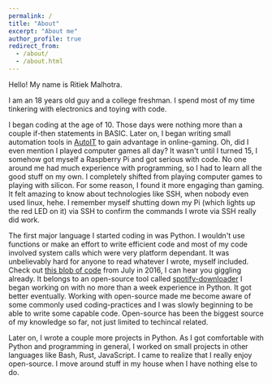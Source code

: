 ```yaml
---
permalink: /
title: "About"
excerpt: "About me"
author_profile: true
redirect_from:
  - /about/
  - /about.html
---
```


Hello! My name is Ritiek Malhotra.

I am an 18 years old guy and a college freshman. I spend most of my time tinkering with electronics and toying with code.

I began coding at the age of 10. Those days were nothing more than a couple if-then statements in BASIC. Later on, I began writing small automation tools in [AutoIT](https://www.autoitscript.com/site/autoit/) to gain advantage in online-gaming. Oh, did I even mention I played computer games all day?
It wasn't until I turned 15, I somehow got myself a Raspberry Pi and got serious with code. No one around me had much experience with programming, so I had to learn all the good stuff on my own. I completely shifted from playing computer games to playing with silicon. For some reason, I found it more engaging than gaming. It felt amazing to know about technologies like SSH, when nobody even used linux, hehe. I remember myself shutting down my Pi (which lights up the red LED on it) via SSH to confirm the commands I wrote via SSH really did work.

The first major language I started coding in was Python. I wouldn't use functions or make an effort to write efficient code and most of my code involved system calls which were very platform dependant. It was unbelievably hard for anyone to read whatever I wrote, myself included. Check out [this blob of code](https://github.com/ritiek/spotify-downloader/blob/b473f8f3cd0f7f2b00cd39a4eb8f907264162ce0/YTMusic.py) from July in 2016, I can hear you giggling already. It belongs to an open-source tool called [spotify-downloader](https://github.com/ritiek/spotify-downloader) I began working on with no more than a week experience in Python. It got better eventually. Working with open-source made me become aware of some commonly used coding-practices and I was slowly beginning to be able to write some capable code. Open-source has been the biggest source of my knowledge so far, not just limited to techincal related.

Later on, I wrote a couple more projects in Python. As I got comfortable with Python and programming in general, I worked on small projects in other languages like Bash, Rust, JavaScript. I came to realize that I really enjoy open-source. I move around stuff in my house when I have nothing else to do.
